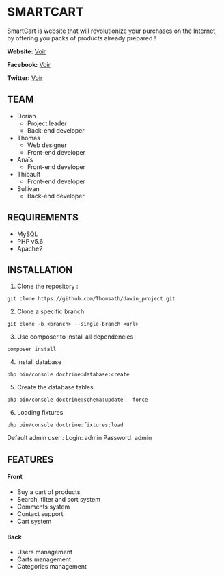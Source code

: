 # SMARTCART

SmartCart is website that will revolutionize your purchases on the Internet, by offering you packs of products already prepared !

**Website:** [Voir](http://smartcart.fr/)

**Facebook:** [Voir](https://www.facebook.com/SmartCartfr-150271318914286/)

**Twitter:** [Voir](https://twitter.com/SmartCart_fr)


## TEAM

- Dorian
  - Project leader
  - Back-end developer
- Thomas
  - Web designer
  - Front-end developer
- Anaïs
  - Front-end developer  
- Thibault
  - Front-end developer
- Sullivan
  - Back-end developer


## REQUIREMENTS

- MySQL
- PHP v5.6
- Apache2


## INSTALLATION

1. Clone the repository :

```git clone https://github.com/Thomsath/dawin_project.git```

2. Clone a specific branch

```git clone -b <branch> --single-branch <url>```

3. Use composer to install all dependencies

```composer install```

4. Install database

```php bin/console doctrine:database:create```

5. Create the database tables

```php bin/console doctrine:schema:update --force```

6. Loading fixtures

```php bin/console doctrine:fixtures:load```


Default admin user :
Login: admin
Password: admin


## FEATURES

#### Front

- Buy a cart of products
- Search, filter and sort system
- Comments system
- Contact support
- Cart system


#### Back

- Users management
- Carts management
- Categories management
